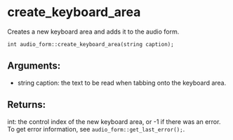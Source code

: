 # create_keyboard_area
Creates a new keyboard area and adds it to the audio form.

`int audio_form::create_keyboard_area(string caption);`

## Arguments:
* string caption: the text to be read when tabbing onto the keyboard area.

## Returns:
int: the control index of the new keyboard area, or -1 if there was an error. To get error information, see `audio_form::get_last_error();`.

